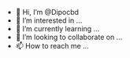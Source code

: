 - 👋 Hi, I’m @Dipocbd
- 👀 I’m interested in ...
- 🌱 I’m currently learning ...
- 💞️ I’m looking to collaborate on ...
- 📫 How to reach me ...

<!---
Dipocbd/Dipocbd is a ✨ special ✨ repository because its `README.md` (this file) appears on your GitHub profile.
You can click the Preview link to take a look at your changes.
--->
